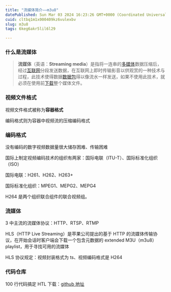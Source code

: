 ```yaml
---
title: "流媒体简介——m3u8"
datePublished: Sun Mar 03 2024 16:23:26 GMT+0000 (Coordinated Universal Time)
cuid: cltbq1m1x000409kz6vulexbv
slug: m3u8
tags: 6keg6akr5lil6l29

---
```


### **什么是流媒体**

> **流媒体**（英语：**Streaming media**）是指将一连串的[多媒体](https://zh.wikipedia.org/wiki/%E5%A4%9A%E5%AA%92%E9%AB%94)数据压缩后，经过[互联网](https://zh.wikipedia.org/wiki/%E7%B6%B2%E9%9A%9B%E7%B6%B2%E8%B7%AF)分段发送数据，在互联网上即时传输影音以供观赏的一种技术与过程，此技术使得数据[数据包](https://zh.wikipedia.org/wiki/%E5%B0%81%E5%8C%85)得以像流水一样发送，如果不使用此技术，就必须在使用前[下载](https://zh.wikipedia.org/wiki/%E4%B8%8B%E8%BD%BD)整个媒体文件。

### **视频文件格式**

视频文件格式被称为**容器格式**

编码格式则为容器中视频流的压缩编码格式

### **编码格式**

没有编码的数字视频数据量很大储存困难、传输困难

国际上制定视频编码技术的组织有两家：国际电联（ITU-T）、国际标准化组织（ISO）

国际电联：H261、H262、H263+

国际标准化组织：MPEG1、MEPG2、MEPG4

H264 是两个组织联合组件的联合视频组。

### **流媒体**

3 中主流的流媒体协议：HTTP、RTSP、RTMP

HLS（HTTP Live Streaming）是苹果公司提出的基于 HTTP 的流媒体传输协议，在开始会话时客户端会下载一个包含元数据的 extended M3U（m3u8）playlist，用于寻找可用的流媒体

HLS 协议规定：视频封装格式为 ts、视频编码格式是 H264

### **代码仓库**

100 行代码搞定 HTL 下载：[github 地址](https://github.com/caorushizi/mediago)